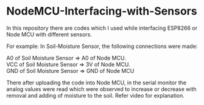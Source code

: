 # NodeMCU-Interfacing-with-Sensors

In this repository there are codes which I used while interfacing ESP8266 or Node MCU with different sensors. 

For example:
In Soil-Moisture Sensor, the following connections were made:

A0 of Soil Moisture Sensor => A0 of Node MCU.       
VCC of Soil Moisture Sensor => 3V of Node MCU.       
GND of Soil Moisture Sensor => GND of Node MCU

There after uploading the code into Node MCU, in the serial monitor the analog values were read which were observed to increase or decrease with removal and adding of moisture to the soil.
Refer video for explanation.
